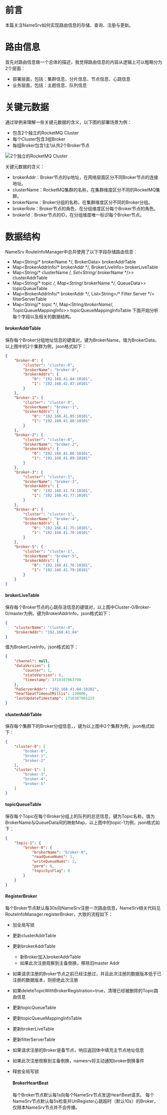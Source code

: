 # 前言
本篇关注NameSrv如何实现路由信息的存储、查询、注册与更新。

# 路由信息
首先对路由信息做一个总体的描述，我觉得路由信息的内容从逻辑上可以粗略分为2个层面：
- 部署层面，包括：集群信息、分片信息、节点信息、心跳信息
- 业务层面，包括：主题信息、队列信息

# 关键元数据
通过举例来理解一些关键元数据的含义，以下图的部署场景为例：
- 包含2个独立的RocketMQ Cluster
- 每个Cluster包含3组Broker
- 每组Broker包含1主1从共2个Broker节点

![2个独立的RocketMQ Cluster](../images/RocketMQClusters.drawio.png)

关键元数据的含义：
- brokerAddr：Broker节点的ip地址，在网络层面区分不同Broker节点的连接地址。
- clusterName：RocketMQ集群的名称，在集群维度区分不同的RocketMQ集群。
- brokerName：Broker分组的名称，在集群维度区分不同的Broker分组。
- brokerRole：Broker节点的角色，在分组维度区分每个Broker节点的角色。
- brokerId：Broker节点的ID，在分组维度唯一标识每个Broker节点。

# 数据结构
NameSrv RouteInfoManager中总共使用了以下字段存储路由信息：
- Map<String/* brokerName */, BrokerData> brokerAddrTable
- Map<BrokerAddrInfo/* brokerAddr */, BrokerLiveInfo> brokerLiveTable
- Map<String/* clusterName */, Set<String/* brokerName */>> clusterAddrTable
- Map<String/* topic */, Map<String/* brokerName */, QueueData>> topicQueueTable
- Map<BrokerAddrInfo/* brokerAddr \*/, List\<String\>/\* Filter Server */> filterServerTable
- Map<String/* topic */, Map<String/*brokerName*/, TopicQueueMappingInfo>> topicQueueMappingInfoTable
下面开始分析每个字段以及相关的数据结构。

#### brokerAddrTable
保存每个Broker分组地址信息的键值对，键为BrokerName，值为BrokerData，以上图中的2个集群为例，json格式如下：
```json
{
    "broker-0": {
        "cluster": "cluster-0",
        "brokerName": "broker-0",
        "brokerAddrs": {
            "0": "192.168.41.84:10101",
            "1": "192.168.41.87:10101"
        }
    },
    "broker-1": {
        "cluster": "cluster-0",
        "brokerName": "broker-1",
        "brokerAddrs": {
            "0": "192.168.41.85:10101",
            "1": "192.168.41.88:10101"
        }
    },
    "broker-2": {
        "cluster": "cluster-0",
        "brokerName": "broker-2",
        "brokerAddrs": {
            "0": "192.168.41.86:10101",
            "1": "192.168.41.89:10101"
        }
    },
    "broker-3": {
        "cluster": "cluster-1",
        "brokerName": "broker-3",
        "brokerAddrs": {
            "0": "192.168.41.74:10101",
            "1": "192.168.41.77:10101"
        }
    },
    "broker-4": {
        "cluster": "cluster-1",
        "brokerName": "broker-4",
        "brokerAddrs": {
            "0": "192.168.41.75:10101",
            "1": "192.168.41.78:10101"
        }
    },
    "broker-5": {
        "cluster": "cluster-1",
        "brokerName": "broker-5",
        "brokerAddrs": {
            "0": "192.168.41.76:10101",
            "1": "192.168.41.79:10101"
        }
    }
}
```

#### brokerLiveTable
保存每个Broker节点的心跳存活信息的键值对，以上图中Cluster-0/Broker-0/master为例，键为BrokerAddrInfo，json格式如下：
```json
{
    "clusterName": "cluster-0",
    "brokerAddr": "192.168.41.84"
}
```

值为BrokerLiveInfo，json格式如下：
```json
{
    "channel": null,
    "dataVersion": {
        "counter": 1,
        "stateVersion": 0,
        "timestamp": 1710387063790
    },
    "haServerAddr": "192.168.41.84:10102",
    "heartbeatTimeoutMillis": 120000,
    "lastUpdateTimestamp": 1710387065225
}
```

#### clusterAddrTable
保存每个集群下的Broker分组信息，，键为以上图中2个集群为例，json格式如下：
```json
{
    "cluster-0": [
        "broker-0",
        "broker-1",
        "broker-2"
    ],
    "cluster-1": [
        "broker-3",
        "broker-4",
        "broker-5"
    ]
}
```

#### topicQueueTable
保存每个Topic在每个Broker分组上的队列的总览信息，键为Topic名称，值为BrokerName与QueueData间的映射Map，以上图中的topic-1为例，json格式如下：
```json
{
    "topic-1": {
        "broker-0": {
            "brokerName": "broker-0",
            "readQueueNums": 1,
            "writeQueueNums": 1,
            "perm": 6,
            "topicSysFlag": 0
        }
    }
}
```

#### RegisterBroker
每个Broker节点默认每30s向NameSrv注册一次路由信息，NameSrv相关代码见RouteInfoManager.registerBroker，大致的流程如下：
- 加全局写锁
- 更新clusterAddrTable
- 更新brokerAddrTable
  - 新Broker加入brokerAddrTable
  - 如果此次注册观察到主备倒换，移除旧master Addr
- 如果请求注册的Broker节点之前已经注册过，并且此次注册的数据版本低于已注册的数据版本，则拒绝此次注册
- 如果deleteTopicWithBrokerRegistration=true，清理已经被删除的Topic路由信息
- 更新topicQueueTable
- 更新topicQueueMappingInfoTable
- 更新brokerLiveTable
- 更新filterServerTable
- 如果请求注册的Broker是备节点，响应返回体中填充主节点地址信息
- 如果此次注册观察到主备倒换，namesrv将主动通知broker倒换事件
- 释放全局写锁

  #### BrokerHeartBeat
  每个Broker节点默认每1s向每个NameSrv节点发送HeartBeat请求。
  每个NameSrv节点默认每5s检查并UnRegister心跳超时（默认10s）的Broker，仅限本NameSrv节点并不会传播。
